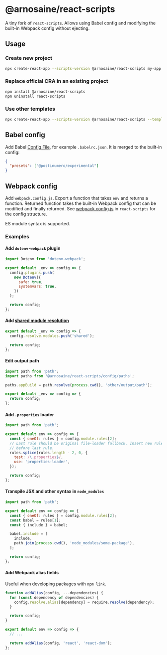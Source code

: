 # @arnosaine/react-scripts

A tiny fork of `react-scripts`. Allows using Babel config and modifying the built-in Webpack config without ejecting.

## Usage

### Create new project

```sh
npx create-react-app --scripts-version @arnosaine/react-scripts my-app
```

### Replace official CRA in an existing project

```sh
npm install @arnosaine/react-scripts
npm uninstall react-scripts
```

### Use other templates

```sh
npx create-react-app --scripts-version @arnosaine/react-scripts --template @arnosaine/cra-template my-app
```

## Babel config

Add Babel [Config File](https://babeljs.io/docs/en/config-files), for example `.babelrc.json`. It is merged to the built-in config:

```json
{
  "presets": ["@postinumero/experimental"]
}
```

## Webpack config

Add `webpack.config.js`. Export a function that takes `env` and returns a function. Returned function takes the built-in Webpack config that can be modified and finally returned.
See [webpack.config.js](https://github.com/facebook/create-react-app/blob/master/packages/react-scripts/config/webpack.config.js) in `react-scripts` for the config structure.

ES module syntax is supported.

### Examples

#### Add `dotenv-webpack` plugin

```js
import Dotenv from 'dotenv-webpack';

export default _env => config => {
  config.plugins.push(
    new Dotenv({
      safe: true,
      systemvars: true,
    })
  );

  return config;
};
```

#### Add [shared module resolution](https://gist.github.com/ryanflorence/daafb1e3cb8ad740b346#shared-module-resolution)

```js
export default _env => config => {
  config.resolve.modules.push('shared');

  return config;
};
```

#### Edit output path

```js
import path from 'path';
import paths from '@arnosaine/react-scripts/config/paths';

paths.appBuild = path.resolve(process.cwd(), 'other/output/path');

export default _env => config => {
  return config;
};
```

#### Add `.properties` loader

```js
import path from 'path';

export default env => config => {
  const { oneOf: rules } = config.module.rules[2];
  // Last rule should be original file-loader fallback. Insert new rules just
  // before last rule.
  rules.splice(rules.length - 2, 0, {
    test: /\.properties$/,
    use: 'properties-loader',
  });

  return config;
};
```

#### Transpile JSX and other syntax in `node_modules`

```js
import path from 'path';

export default env => config => {
  const { oneOf: rules } = config.module.rules[2];
  const babel = rules[1];
  const { include } = babel;

  babel.include = [
    include,
    path.join(process.cwd(), 'node_modules/some-package'),
  ];

  return config;
};
```

#### Add Webpack alias fields

Useful when developing packages with `npm link`.

```js
function addAlias(config, ...dependencies) {
  for (const dependency of dependencies) {
    config.resolve.alias[dependency] = require.resolve(dependency);
  }

  return config;
}

export default env => config => {
  // ...

  return addAlias(config, 'react', 'react-dom');
};
```
